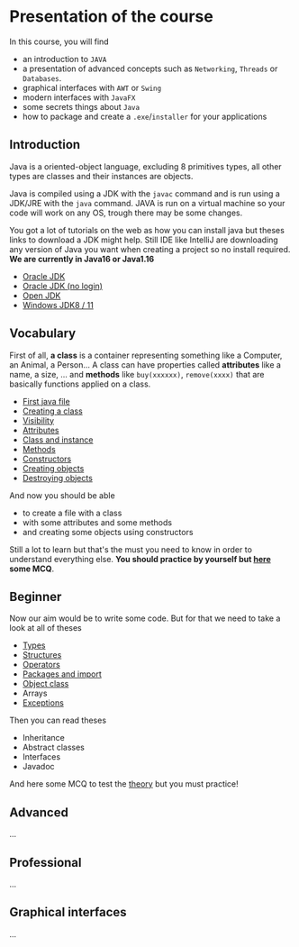 # Presentation of the course

In this course, you will find

* an introduction to `JAVA`
* a presentation of advanced concepts such as `Networking`, `Threads` or `Databases`.
* graphical interfaces with `AWT` or `Swing`
* modern interfaces with `JavaFX`
* some secrets things about `Java`
* how to package and create a `.exe`/`installer` for your applications

<div class="sr"></div>

## Introduction

Java is a oriented-object language, excluding 8 primitives types,
all other types are classes and their instances are objects.

Java is compiled using a JDK with the ``javac`` command and
is run using a JDK/JRE with the ``java`` command. JAVA is run
on a virtual machine so your code will work on any OS, trough
there may be some changes.

You got a lot of tutorials on the web as how you can install java
but theses links to download a JDK might help. Still IDE like
IntelliJ are downloading any version of Java you want when creating
a project so no install required. **We are currently in Java16
or Java1.16**

* [Oracle JDK](https://www.oracle.com/java/technologies/javase-downloads.html)
* [Oracle JDK (no login)](https://jdk.java.net/archive/)
* [Open JDK](https://openjdk.java.net/projects/jdk/)
* [Windows JDK8 / 11](https://github.com/ojdkbuild/ojdkbuild)

<div class="sl"></div>

## Vocabulary

First of all, **a class** is a container representing something
like a Computer, an Animal, a Person... A class can have properties
called **attributes** like a name, a size, ... and **methods**
like ``buy(xxxxxx)``, `remove(xxxx)` that are basically functions
applied on a class.

* [First java file](structure/main.md)
* [Creating a class](structure/class.md)
* [Visibility](structure/visiblity.md)
* [Attributes](structure/attributes.md)
* [Class and instance](structure/class-instance.md)
* [Methods](structure/methods.md)
* [Constructors](structure/constructors.md)
* [Creating objects](structure/creation.md)
* [Destroying objects](structure/destroy.md)

And now you should be able

* to create a file with a class
* with some attributes and some methods
* and creating some objects using constructors

Still a lot to learn but that's the must you need to know in order
to understand everything else. **You should practice by yourself
but [here](structure/mcq.md) some MCQ**.

<div class="sr"></div>

## Beginner

Now our aim would be to write some code. But for that we
need to take a look at all of theses

* [Types](beginner/types.md)
* [Structures](beginner/structures.md)
* [Operators](beginner/operators.md)
* [Packages and import](beginner/packages.md)
* [Object class](beginner/object.md)
* Arrays
* [Exceptions](beginner/exceptions.md)

Then you can read theses

* Inheritance
* Abstract classes
* Interfaces
* Javadoc

And here some MCQ to test the [theory](beginner/mcq.md) but you
must practice!

<div class="sl"></div>

## Advanced

...

<div class="sr"></div>

## Professional

...

<div class="sl"></div>

## Graphical interfaces

...